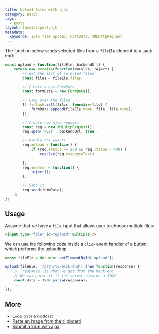 ```yaml
---
title: Upload files with ajax
category: Basic
tags:
  - posts
layout: layouts/post.njk
metadata:
  keywords: ajax file upload, FormData, XMLHttpRequest
---
```


The function below sends selected files from a `fileEle` element to a back-end:

```js
const upload = function(fileEle, backendUrl) {
    return new Promise(function(resolve, reject) {
        // Get the list of selected files
        const files = fileEle.files;

        // Create a new FormData
        const formData = new FormData();

        // Loop over the files
        [].forEach.call(files, function(file) {
            formData.append(fileEle.name, file, file.name);
        });

        // Create new Ajax request
        const req = new XMLHttpRequest();
        req.open('POST', backendUrl, true);

        // Handle the events
        req.onload = function() {
            if (req.status >= 200 && req.status < 400) {
                resolve(req.responseText);
            }
        };
        req.onerror = function() {
            reject();
        };

        // Send it
        req.send(formData);
    });
};
```

## Usage

Assume that we have a `file` input that allows user to choose multiple files:

```html
<input type="file" id="upload" multiple />
```

We can use the following code inside a `click` event handler of a button which performs the uploading:

```js
const fileEle = document.getElementById('upload');

upload(fileEle, '/path/to/back-end').then(function(response) {
    // `response` is what we got from the back-end
    // We can parse it if the server returns a JSON
    const data = JSON.parse(response);
    ...
});
```

## More

* [Loop over a nodelist](/loop-over-a-nodelist)
* [Paste an image from the clipboard](/paste-an-image-from-the-clipboard)
* [Submit a form with ajax](/submit-a-form-with-ajax)